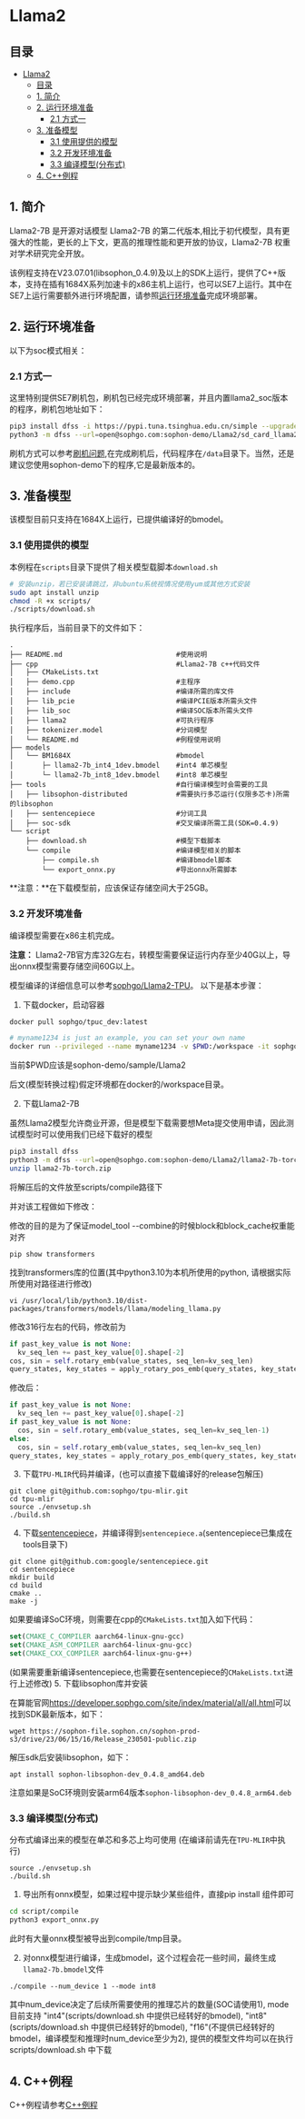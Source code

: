 # Llama2

## 目录
- [Llama2](#llama2)
  - [目录](#目录)
  - [1. 简介](#1-简介)
  - [2. 运行环境准备](#2-运行环境准备)
    - [2.1 方式一](#21-方式一)
  - [3. 准备模型](#3-准备模型)
    - [3.1 使用提供的模型](#31-使用提供的模型)
    - [3.2 开发环境准备](#32-开发环境准备)
    - [3.3 编译模型(分布式)](#33-编译模型分布式)
  - [4. C++例程](#4-C++例程)

## 1. 简介
Llama2-7B 是开源对话模型 Llama2-7B 的第二代版本,相比于初代模型，具有更强大的性能，更长的上下文，更高的推理性能和更开放的协议，Llama2-7B 权重对学术研究完全开放。

该例程支持在V23.07.01(libsophon_0.4.9)及以上的SDK上运行，提供了C++版本，支持在插有1684X系列加速卡的x86主机上运行，也可以SE7上运行。其中在SE7上运行需要额外进行环境配置，请参照[运行环境准备](#2-运行环境准备)完成环境部署。

## 2. 运行环境准备
以下为soc模式相关：
### 2.1 方式一
这里特别提供SE7刷机包，刷机包已经完成环境部署，并且内置llama2_soc版本的程序，刷机包地址如下：
```bash
pip3 install dfss -i https://pypi.tuna.tsinghua.edu.cn/simple --upgrade
python3 -m dfss --url=open@sophgo.com:sophon-demo/Llama2/sd_card_llama2-7b.zip
```
刷机方式可以参考[刷机问题](https://doc.sophgo.com/docs/3.0.0/docs_latest_release/faq/html/devices/SOC/soc_firmware_update.html?highlight=%E5%88%B7%E6%9C%BA),在完成刷机后，代码程序在`/data`目录下。当然，还是建议您使用sophon-demo下的程序,它是最新版本的。 

## 3. 准备模型
该模型目前只支持在1684X上运行，已提供编译好的bmodel。
### 3.1 使用提供的模型

​本例程在`scripts`目录下提供了相关模型载脚本`download.sh`

```bash
# 安装unzip，若已安装请跳过，非ubuntu系统视情况使用yum或其他方式安装
sudo apt install unzip
chmod -R +x scripts/
./scripts/download.sh
```

执行程序后，当前目录下的文件如下：

```
.
├── README.md                            #使用说明
├── cpp                                  #Llama2-7B c++代码文件
│   ├── CMakeLists.txt
│   ├── demo.cpp                         #主程序
│   ├── include                          #编译所需的库文件
│   ├── lib_pcie                         #编译PCIE版本所需头文件
│   ├── lib_soc                          #编译SOC版本所需头文件
│   ├── llama2                           #可执行程序
│   ├── tokenizer.model                  #分词模型
│   └── README.md                        #例程使用说明
├── models
│   └── BM1684X                          #bmodel
│       ├─ llama2-7b_int4_1dev.bmodel    #int4 单芯模型
│       └─ llama2-7b_int8_1dev.bmodel    #int8 单芯模型
├── tools                                #自行编译模型时会需要的工具
│   ├── libsophon-distributed            #需要执行多芯运行(仅限多芯卡)所需的libsophon
│   ├── sentencepiece                    #分词工具
│   ├── soc-sdk                          #交叉编译所需工具(SDK=0.4.9)
└── script
    ├── download.sh                      #模型下载脚本
    └── compile                          #编译模型相关的脚本
        ├── compile.sh                   #编译bmodel脚本
        └── export_onnx.py               #导出onnx所需脚本
```
 
**注意：**在下载模型前，应该保证存储空间大于25GB。

### 3.2 开发环境准备
编译模型需要在x86主机完成。

**注意：** Llama2-7B官方库32G左右，转模型需要保证运行内存至少40G以上，导出onnx模型需要存储空间60G以上。

模型编译的详细信息可以参考[sophgo/Llama2-TPU](https://github.com/sophgo/Llama2-TPU)。
以下是基本步骤：

1. 下载docker，启动容器

```bash
docker pull sophgo/tpuc_dev:latest

# myname1234 is just an example, you can set your own name
docker run --privileged --name myname1234 -v $PWD:/workspace -it sophgo/tpuc_dev:latest
```
当前$PWD应该是sophon-demo/sample/Llama2

后文(模型转换过程)假定环境都在docker的/workspace目录。


2. 下载Llama2-7B

虽然Llama2模型允许商业开源，但是模型下载需要想Meta提交使用申请，因此测试模型时可以使用我们已经下载好的模型
```bash
pip3 install dfss
python3 -m dfss --url=open@sophgo.com:sophon-demo/Llama2/llama2-7b-torch.zip
unzip llama2-7b-torch.zip
```
将解压后的文件放至scripts/compile路径下

并对该工程做如下修改：

修改的目的是为了保证model\_tool --combine的时候block和block\_cache权重能对齐

```shell
pip show transformers
```

找到transformers库的位置(其中python3.10为本机所使用的python, 请根据实际所使用对路径进行修改)

```shell
vi /usr/local/lib/python3.10/dist-packages/transformers/models/llama/modeling_llama.py
```

修改316行左右的代码，修改前为

```python
if past_key_value is not None:
  kv_seq_len += past_key_value[0].shape[-2]
cos, sin = self.rotary_emb(value_states, seq_len=kv_seq_len)
query_states, key_states = apply_rotary_pos_emb(query_states, key_states, cos, sin, position_ids)
```

修改后：

```python
if past_key_value is not None:
  kv_seq_len += past_key_value[0].shape[-2]
if past_key_value is not None:
  cos, sin = self.rotary_emb(value_states, seq_len=kv_seq_len-1)
else:
  cos, sin = self.rotary_emb(value_states, seq_len=kv_seq_len)
query_states, key_states = apply_rotary_pos_emb(query_states, key_states, cos, sin, position_ids)
```

3. 下载`TPU-MLIR`代码并编译，(也可以直接下载编译好的release包解压)

``` shell
git clone git@github.com:sophgo/tpu-mlir.git
cd tpu-mlir
source ./envsetup.sh
./build.sh
```

4. 下载[sentencepiece](https://github.com/google/sentencepiece)，并编译得到`sentencepiece.a`(sentencepiece已集成在tools目录下)

```shell
git clone git@github.com:google/sentencepiece.git
cd sentencepiece
mkdir build
cd build
cmake ..
make -j
```

如果要编译SoC环境，则需要在cpp的`CMakeLists.txt`加入如下代码：

```cmake
set(CMAKE_C_COMPILER aarch64-linux-gnu-gcc)
set(CMAKE_ASM_COMPILER aarch64-linux-gnu-gcc)
set(CMAKE_CXX_COMPILER aarch64-linux-gnu-g++)
```
(如果需要重新编译sentencepiece,也需要在sentencepiece的`CMakeLists.txt`进行上述修改)
5. 下载libsophon库并安装

在算能官网<https://developer.sophgo.com/site/index/material/all/all.html>可以找到SDK最新版本，如下：

```shell
wget https://sophon-file.sophon.cn/sophon-prod-s3/drive/23/06/15/16/Release_230501-public.zip
```
解压sdk后安装libsophon，如下：

```shell
apt install sophon-libsophon-dev_0.4.8_amd64.deb
```

注意如果是SoC环境则安装arm64版本`sophon-libsophon-dev_0.4.8_arm64.deb`

### 3.3 编译模型(分布式)

分布式编译出来的模型在单芯和多芯上均可使用
(在编译前请先在`TPU-MLIR`中执行)

```shell
source ./envsetup.sh
./build.sh
```

1. 导出所有onnx模型，如果过程中提示缺少某些组件，直接pip install 组件即可

```bash
cd script/compile
python3 export_onnx.py
```
此时有大量onnx模型被导出到compile/tmp目录。

2. 对onnx模型进行编译，生成bmodel，这个过程会花一些时间，最终生成`llama2-7b.bmodel`文件　
```shell
./compile --num_device 1 --mode int8
```
其中num_device决定了后续所需要使用的推理芯片的数量(SOC请使用1), mode目前支持
"int4"(scripts/download.sh 中提供已经转好的bmodel),
"int8"(scripts/download.sh 中提供已经转好的bmodel),
"f16"(不提供已经转好的bmodel，编译模型和推理时num_device至少为2),
提供的模型文件均可以在执行scripts/download.sh 中下载

## 4. C++例程
C++例程请参考[C++例程](./cpp/README.md)